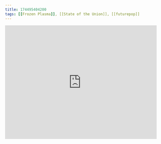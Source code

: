 ```yaml
---
title: 174495404200
tags: [[Frozen Plasma]], [[State of the Union]], [[futurepop]]
---
```

<iframe allow="accelerometer; autoplay; clipboard-write; encrypted-media; gyroscope; picture-in-picture" allowfullscreen="" frameborder="0" height="375" id="youtube_iframe" src="https://www.youtube.com/embed/71oP422GTAU?feature=oembed&amp;enablejsapi=1&amp;origin=https://safe.txmblr.com&amp;wmode=opaque" width="500"></iframe>